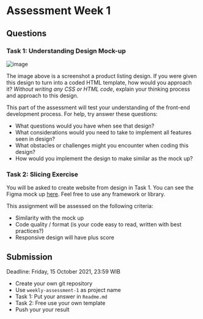 # Assessment Week 1

## Questions

### Task 1: Understanding Design Mock-up

![image](https://user-images.githubusercontent.com/44232213/136653367-7e9ade1e-0b37-42db-b1f2-766fa126b350.png)

The image above is a screenshot a product listing design. If you were given this design to turn into a coded HTML template, how would you approach it? *Without writing any CSS or HTML code*, explain your thinking process and approach to this design.

This part of the assessment will test your understanding of the front-end development process. For help, try answer these questions:

- What questions would you have when see that design?
- What considerations would you need to take to implement all features seen in design?
- What obstacles or challenges might you encounter when coding this design?
- How would you implement the design to make similar as the mock up?

### Task 2: Slicing Exercise

You will be asked to create website from design in Task 1. You can see the Figma mock up [here](https://www.figma.com/file/Kx4xF7Qm6SkYmZkONazNZh/GA-Assessment?node-id=0%3A1). Feel free to use any framework or library.

This assignment will be assessed on the following criteria:

- Similarity with the mock up
- Code quality / format (is your code easy to read, written with best practices?)
- Responsive design will have plus score

## Submission
Deadline: Friday, 15 October 2021, 23:59 WIB

- Create your own git repository
- Use `weekly-assessment-1` as project name
- Task 1: Put your answer in `Readme.md`
- Task 2: Free use your own template
- Push your your result
